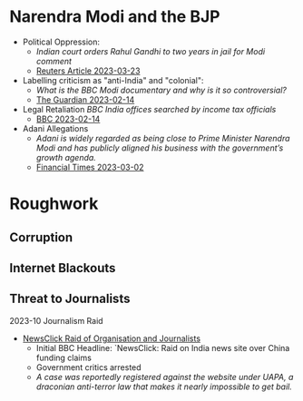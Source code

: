 # Narendra Modi and the BJP
* Political Oppression:
    * *Indian court orders Rahul Gandhi to two years in jail for Modi comment*
    * [Reuters Article 2023-03-23](https://www.reuters.com/world/india/indian-court-convicts-gandhi-defamation-gives-two-year-sentence-2023-03-23/)
* Labelling criticism as "anti-India" and "colonial":
  * *What is the BBC Modi documentary and why is it so controversial?*
  * [The Guardian 2023-02-14](https://www.theguardian.com/world/2023/feb/14/why-is-bbc-report-on-narendra-modis-handling-of-sectarian-riots-in-2002-so-controversial)
* Legal Retaliation
  *BBC India offices searched by income tax officials*
  * [BBC 2023-02-14](https://www.bbc.com/news/world-asia-india-64634711.amp)
* Adani Allegations
  * *Adani is widely regarded as being close to Prime Minister Narendra Modi and has publicly aligned his business with the government’s growth agenda.*
  * [Financial Times 2023-03-02](https://www.ft.com/content/578df2dc-71d7-4ca3-aaff-7db4d52a38fc) 

# Roughwork
## Corruption

## Internet Blackouts

## Threat to Journalists
2023-10 Journalism Raid
* [NewsClick Raid of Organisation and Journalists](https://www.bbc.co.uk/news/world-asia-india-66909370)
    * Initial BBC Headline: `NewsClick: Raid on India news site over China funding claims
    * Government critics arrested
    * *A case was reportedly registered against the website under UAPA, a draconian anti-terror law that makes it nearly impossible to get bail.*

